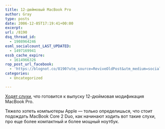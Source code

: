 ```yaml
---
title: 12-дюймовый MacBook Pro
author: Gray
type: posts
date: 2006-12-05T17:19:41+00:00
excerpt:
url: /8190
dsq_thread_id:
  - 1908964246
esml_socialcount_LAST_UPDATED:
  - 1497169941
essb_cache_expire:
  - 1614966326
rop_post_url_facebook:
  - 'https://blognot.co/8190?utm_source=ReviveOldPost&utm_medium=social&utm_campaign=ReviveOldPost'
categories:
  - Uncategorized

---
```








<a href="http://www.engadget.com/2006/12/04/latest-apple-rumor-12-inch-macbook-pros-on-the-way/" target="_blank">Ходят слухи</a>, что готовится к выпуску 12-дюймовая модификация MacBook Pro.

Тяжело хотеть компьютеры Apple &#8212; только определишься, что стоит подождать MacBook Core 2 Duo, как начинают ходить вот такие слухи, про еще более компактный и более мощный ноутбук.